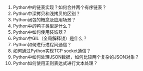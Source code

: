 1. Python中的链表实现？如何合并两个有序链表？
2. Python中深拷贝和浅拷贝的区别？
3. Python闭包的概念及应用场景？
4. Python中的鸭子类型是什么？
5. Python中如何使用装饰器？
6. Python中GIL（全局解释锁）是什么？
7. Python如何进行进程间通信？
8. 如何通过Python实现TCP socket通信？
9. Python中如何处理JSON数据，如何比较两个复杂的JSON对象？
10. Python如何使用正则表达式进行文本处理？